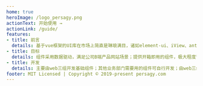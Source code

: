 ```yaml
---
home: true
heroImage: /logo_persagy.png
actionText: 开始使用 →
actionLink: /guide/
features:
- title: 前言
  details: 基于vue框架的UI库在市场上简直是琳琅满目，诸如element-ui、iView、ant desigin vue，它们都服务于中后台产品，以达到快速开发的目的，从UI上来看，科技蓝、可配置性低；从产品设计上来看，大众化、没亮点；从应用场景来看，应用于简单的中后台产品；而想要达到博锐尚格的UI及产品体验标准还远远不够，所以meri-design由此应运而生。
- title: 目标
  details: 组件采用数据驱动，满足公司B端产品网站场景；提供开箱即用的组件，极大程度节省开发成本；对外提供友好的API，自由灵活的使用空间；可自定义主题。
- title: 开发
  details: 主要由web三组开发基础组件；其他业务部门需要用的组件可自行开发；由web三组拟好开发文档及开发demo说明；依赖vue打包成npm包并发布到npm官网工开发员下载安装使用；组件使用文档说用由开发组件的相关人员编撰，并提供demo演示。
footer: MIT Licensed | Copyright © 2019-present persagy.com
---
```

